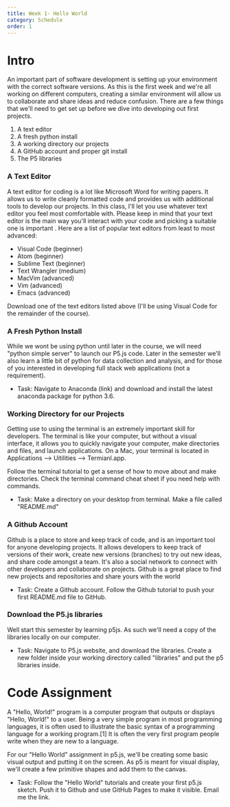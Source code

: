 ```yaml
---
title: Week 1- Hello World
category: Schedule
order: 1
---
```


# Intro
An important part of software development is setting up your environment with the correct software versions. As this is the first week and we're all working on different computers, creating a  similar environment will allow us to collaborate and share ideas and reduce confusion. There are a few things that we'll need to get set up before we dive into developing out first projects.

1. A text editor
2. A fresh python install 
3. A working directory our projects
4. A GitHub account and proper git install
5. The P5 libraries


### A Text Editor
A text editor for coding is a lot like Microsoft Word for writing papers. It allows us to write cleanly formatted code and provides us with additional tools to develop our projects. In this class, I'll let you use whatever text editor you feel most comfortable with. Please keep in mind that your text editor is the main way you'll interact with your code and picking a suitable one is important . Here are a list of popular text editors from least to most advanced:

* Visual Code (beginner)
* Atom (beginner)
* Sublime Text (beginner)
* Text Wrangler (medium)
* MacVim (advanced) 
* Vim (advanced)
* Emacs (advanced)

Download one of the text editors listed above (I'll be using Visual Code for the remainder of the course).

### A Fresh Python Install
While we wont be using python until later in the course, we will need "python simple server" to launch our P5.js code. Later in the semester we'll also learn a little bit of python for data collection and analysis, and for those of you interested in developing full stack web applications (not a requirement). 
  
  * Task: Navigate to Anaconda (link) and download and install the latest anaconda package for python 3.6.

### Working Directory for our Projects
Getting use to using the terminal is an extremely important skill for developers. The terminal is  like your computer, but without a visual interface, it allows you to quickly navigate your computer, make directories and files, and launch applications. On a Mac, your terminal is located in Applications --> Uitilities --> Termianl.app.

Follow the terminal tutorial to get a sense of how to move about and make directories. Check the terminal command cheat sheet if you need help with commands.
  
   * Task: Make a directory on your desktop from terminal. Make a file called "README.md"

### A Github Account
Github is a place to store and keep track of code, and is an important tool for anyone developing projects. It allows developers to keep track of versions of their work, create new versions (branches) to try out new ideas, and share code amongst a team. It's also a social network to connect with other developers and collaborate on projects. Github is a great place to find new projects and repositories and share yours with the world
  
  * Task: Create a Github account. Follow the Github tutorial to push your first README.md file to GitHub.

### Download the P5.js libraries
Well start this semester by learning p5js. As such we'll need a copy of the libraries locally on our computer. 
  
  * Task: Navigate to P5.js website, and download the libraries. Create a new folder inside your working directory called "libraries" and put the p5 libraries inside.



# Code Assignment
A "Hello, World!" program is a computer program that outputs or displays "Hello, World!" to a user. Being a very simple program in most programming languages, it is often used to illustrate the basic syntax of a programming language for a working program.[1] It is often the very first program people write when they are new to a language.

For our "Hello World" assignment in p5.js, we'll be creating some basic visual output and putting it on the screen. As p5 is meant for  visual display, we'll create a few primitive shapes and add them to the canvas. 

  * Task: Follow the "Hello World" tutorials and create your first p5.js sketch. Push it to Github and use GitHub Pages to make it visible. Email me the link.

